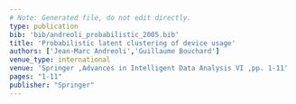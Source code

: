 ```yaml
---
# Note: Generated file, do not edit directly.
type: publication
bib: 'bib/andreoli_probabilistic_2005.bib'
title: 'Probabilistic latent clustering of device usage'
authors: ['Jean-Marc Andreoli','Guillaume Bouchard']
venue_type: international
venue: 'Springer ,Advances in Intelligent Data Analysis VI ,pp. 1-11'
pages: "1-11"
publisher: "Springer"
---
```

